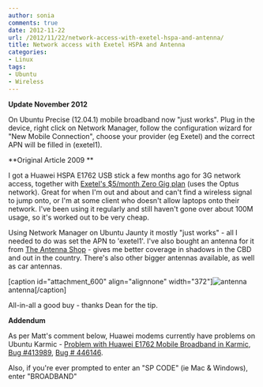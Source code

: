 ```yaml
---
author: sonia
comments: true
date: 2012-11-22
url: /2012/11/22/network-access-with-exetel-hspa-and-antenna/
title: Network access with Exetel HSPA and Antenna
categories:
- Linux
tags:
- Ubuntu
- Wireless
---
```


**Update November 2012**

On Ubuntu Precise (12.04.1) mobile broadband now "just works". Plug in the device, right click on Network Manager, follow the configuration wizard for "New Mobile Connection", choose your provider (eg Exetel) and the correct APN will be filled in (exetel1).

**Original Article 2009
**

I got a Huawei HSPA E1762 USB stick a few months ago for 3G network access, together with [Exetel's $5/month Zero Gig plan](http://www.exetel.com.au/residential-hspa-pricing.php) (uses the Optus network). Great for when I'm out and about and can't find a wireless signal to jump onto, or I'm at some client who doesn't allow laptops onto their network. I've been using it regularly and still haven't gone over about 100M usage, so it's worked out to be very cheap.

Using Network Manager on Ubuntu Jaunty it mostly "just works" - all I needed to do was set the APN to 'exetel1'. I've also bought an antenna for it from [The Antenna Shop](http://www.antennashop.com.au/home.html) - gives me better coverage in shadows in the CBD and out in the country. There's also other bigger antennas available, as well as car antennas.

[caption id="attachment_600" align="alignnone" width="372"]![antenna](http://blog.snowfrog.net/wp-content/uploads/2009/11/antenna.jpg) antenna[/caption]

All-in-all a good buy - thanks Dean for the tip.

**Addendum**

As per Matt's comment below, Huawei modems currently have problems on Ubuntu Karmic - [Problem with Huawei E1762 Mobile Broadband in Karmic](http://ubuntuforums.org/showthread.php?t=1311021), [Bug #413989](https://bugs.launchpad.net/network-manager/+bug/413989), [Bug # 446146](https://bugs.launchpad.net/ubuntu/+source/linux/+bug/446146).

Also, if you're ever prompted to enter an "SP CODE" (ie Mac & Windows), enter "BROADBAND"
